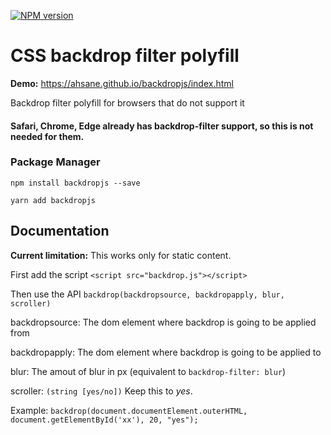 [![NPM version](https://img.shields.io/npm/v/backdropjs.svg)](https://www.npmjs.com/package/backdropjs)

# CSS backdrop filter polyfill

**Demo:** https://ahsane.github.io/backdropjs/index.html 

Backdrop filter polyfill for browsers that do not support it

#### Safari, Chrome, Edge already has backdrop-filter support, so this is not needed for them.
### Package Manager
`npm install backdropjs --save`

`yarn add backdropjs`

## Documentation
**Current limitation:** This works only for static content. 

First add the script
`<script src="backdrop.js"></script>`

Then use the API
`backdrop(backdropsource, backdropapply, blur, scroller)`

backdropsource: The dom element where backdrop is going to be applied from

backdropapply: The dom element where backdrop is going to be applied to

blur: The amout of blur in px (equivalent to `backdrop-filter: blur`)

scroller: `(string [yes/no])` Keep this to *yes*. 

Example: `backdrop(document.documentElement.outerHTML, document.getElementById('xx'), 20, "yes");`
